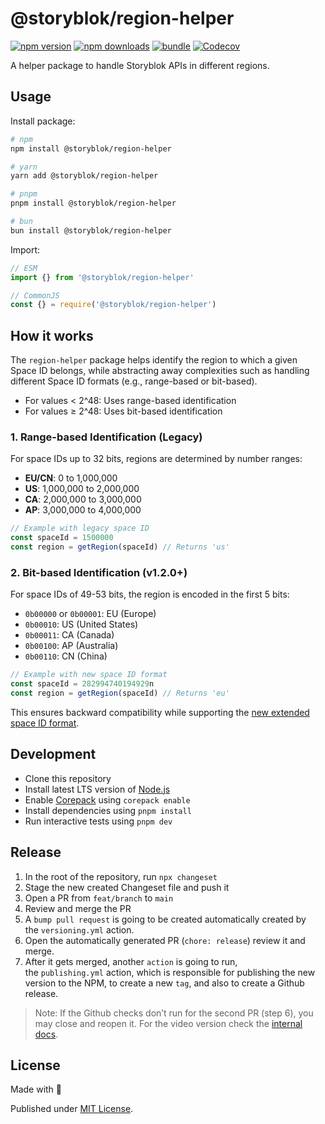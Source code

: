 # @storyblok/region-helper

[![npm version][npm-version-src]][npm-version-href]
[![npm downloads][npm-downloads-src]][npm-downloads-href]
[![bundle][bundle-src]][bundle-href]
[![Codecov][codecov-src]][codecov-href]

A helper package to handle Storyblok APIs in different regions.

## Usage

Install package:

```sh
# npm
npm install @storyblok/region-helper

# yarn
yarn add @storyblok/region-helper

# pnpm
pnpm install @storyblok/region-helper

# bun
bun install @storyblok/region-helper
```

Import:

```js
// ESM
import {} from '@storyblok/region-helper'

// CommonJS
const {} = require('@storyblok/region-helper')
```

## How it works

The `region-helper` package helps identify the region to which a given Space ID belongs, while abstracting away complexities such as handling different Space ID formats (e.g., range-based or bit-based).

- For values < 2^48: Uses range-based identification
- For values ≥ 2^48: Uses bit-based identification

### 1. Range-based Identification (Legacy)

For space IDs up to 32 bits, regions are determined by number ranges:

- **EU/CN**: 0 to 1,000,000
- **US**: 1,000,000 to 2,000,000
- **CA**: 2,000,000 to 3,000,000
- **AP**: 3,000,000 to 4,000,000

```js
// Example with legacy space ID
const spaceId = 1500000
const region = getRegion(spaceId) // Returns 'us'
```

### 2. Bit-based Identification (v1.2.0+)

For space IDs of 49-53 bits, the region is encoded in the first 5 bits:

- `0b00000` or `0b00001`: EU (Europe)
- `0b00010`: US (United States)
- `0b00011`: CA (Canada)
- `0b00100`: AP (Australia)
- `0b00110`: CN (China)

```js
// Example with new space ID format
const spaceId = 282994740194929n
const region = getRegion(spaceId) // Returns 'eu'
```

This ensures backward compatibility while supporting the [new extended space ID format](https://www.storyblok.com/mp/upcoming-update-to-the-id-format-of-spaces-and-entities).

## Development

- Clone this repository
- Install latest LTS version of [Node.js](https://nodejs.org/en/)
- Enable [Corepack](https://github.com/nodejs/corepack) using `corepack enable`
- Install dependencies using `pnpm install`
- Run interactive tests using `pnpm dev`

## Release

1. In the root of the repository, run `npx changeset`
2. Stage the new created Changeset file and push it
3. Open a PR from `feat/branch` to `main`
4. Review and merge the PR
5. A `bump pull request` is going to be created automatically created by the `versioning.yml` action.
6. Open the automatically generated PR (`chore: release`) review it and merge.
7. After it gets merged, another `action` is going to run, the `publishing.yml` action, which is responsible for publishing the new version to the NPM, to create a new `tag`, and also to create a Github release.

> Note: If the Github checks don’t run for the second PR (step 6), you may close and reopen it. For the video version check the [internal docs](https://www.notion.so/storyblok/Recordings-d8838dc8a76f49e6b393db654a580bfa?pvs=4#6b34969027a24ddf86c85780c123efd5).

## License

Made with 💛

Published under [MIT License](./LICENSE).

<!-- Badges -->

[npm-version-src]: https://img.shields.io/npm/v/@storyblok/region-helper?style=flat&colorA=18181B&colorB=F0DB4F
[npm-version-href]: https://npmjs.com/package/@storyblok/region-helper
[npm-downloads-src]: https://img.shields.io/npm/dm/@storyblok/region-helper?style=flat&colorA=18181B&colorB=F0DB4F
[npm-downloads-href]: https://npmjs.com/package/@storyblok/region-helper
[codecov-src]: https://img.shields.io/codecov/c/gh/unjs/@storyblok/region-helper/main?style=flat&colorA=18181B&colorB=F0DB4F
[codecov-href]: https://codecov.io/gh/unjs/@storyblok/region-helper
[bundle-src]: https://img.shields.io/bundlephobia/minzip/@storyblok/region-helper?style=flat&colorA=18181B&colorB=F0DB4F
[bundle-href]: https://bundlephobia.com/result?p=@storyblok/region-helper
